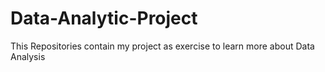 # Data-Analytic-Project

This Repositories contain my project as exercise to learn more about Data Analysis

